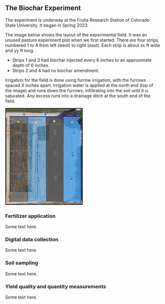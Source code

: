 ## The Biochar Experiment

The experiment is underway at the Fruita Research Station of Colorado
State University. It began in Spring 2023.

The image below shows the layout of the experimental field. It was an
unused pasture experiment plot when we first started. There are four
strips, numbered 1 to 4 from left (west) to right (east). Each strip is
about xx ft wide and yy ft long.

-   Strips 1 and 3 had biochar injected every 6 inches to an approximate
    depth of 6 inches.
-   Strips 2 and 4 had no biochar amendment.

Irrigation for the field is done using furrow irrigation, with the
furrows spaced X inches apart. Irrigation water is applied at the north
end (top of the image) and runs down the furrows, infiltrating into the
soil until it is saturated. Any excess runs into a drainage ditch at the
south end of the field.

<img src="../static/images/biocharExperimentalDesign.png" width="50%" />

### Fertilizer application

Some text here.

### Digital data collection

Some text here.

### Soil sampling

Some text here.

### Yield quality and quantity measurements

Some text here.
